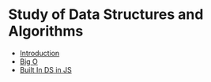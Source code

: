 # Study of Data Structures and Algorithms

- [Introduction](./notes/00_intro.md)
- [Big O](./notes/01_bigO.md)
- [Built In DS in JS](./notes/02_builtInJsDS.md)
